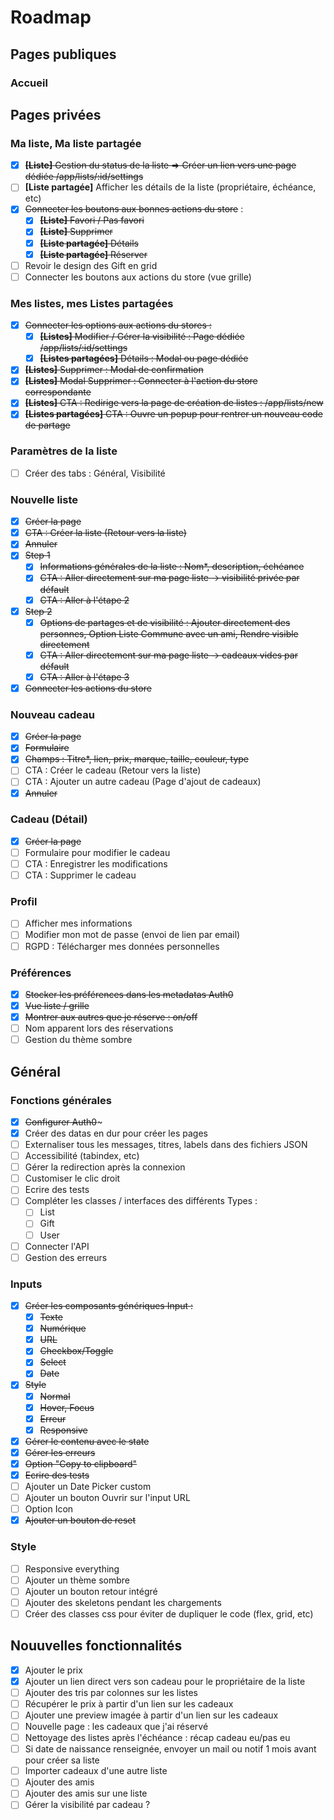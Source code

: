 # Roadmap

## Pages publiques
### Accueil

## Pages privées
### Ma liste, Ma liste partagée
- [x] ~~**[Liste]** Gestion du status de la liste => Créer un lien vers une page dédiée /app/lists/:id/settings~~
- [ ] **[Liste partagée]** Afficher les détails de la liste (propriétaire, échéance, etc)
- [x] ~~Connecter les boutons aux bonnes actions du store~~ :
    - [x] ~~**[Liste]** Favori / Pas favori~~
    - [x] ~~**[Liste]** Supprimer~~
    - [x] ~~**[Liste partagée]** Détails~~
    - [x] ~~**[Liste partagée]** Réserver~~
- [ ] Revoir le design des Gift en grid
- [ ] Connecter les boutons aux actions du store (vue grille)

### Mes listes, mes Listes partagées
- [x] ~~Connecter les options aux actions du stores :~~
    - [x] ~~**[Listes]** Modifier / Gérer la visibilité : Page dédiée /app/lists/:id/settings~~
    - [x] ~~**[Listes partagées]** Détails : Modal ou page dédiée~~
- [x] ~~**[Listes]** Supprimer : Modal de confirmation~~
- [x] ~~**[Listes]** Modal Supprimer : Connecter à l'action du store correspondante~~
- [x] ~~**[Listes]** CTA : Redirige vers la page de création de listes : /app/lists/new~~
- [x] ~~**[Listes partagées]** CTA : Ouvre un popup pour rentrer un nouveau code de partage~~

### Paramètres de la liste
- [ ] Créer des tabs : Général, Visibilité

### Nouvelle liste
- [x] ~~Créer la page~~
- [x] ~~CTA : Créer la liste (Retour vers la liste)~~
- [x] ~~Annuler~~
- [x] ~~Step 1~~
    - [x] ~~Informations générales de la liste : Nom*, description, échéance~~
    - [x] ~~CTA : Aller directement sur ma page liste -> visibilité privée par défault~~
    - [x] ~~CTA : Aller à l'étape 2~~
- [x] ~~Step 2~~
    - [x] ~~Options de partages et de visibilité : Ajouter directement des personnes, Option Liste Commune avec un ami, Rendre visible directement~~
    - [x] ~~CTA : Aller directement sur ma page liste -> cadeaux vides par défault~~
    - [x] ~~CTA : Aller à l'étape 3~~
- [x] ~~Connecter les actions du store~~

### Nouveau cadeau
- [x] ~~Créer la page~~
- [x] ~~Formulaire~~
- [x] ~~Champs : Titre*, lien, prix, marque, taille, couleur, type~~
- [ ] CTA : Créer le cadeau (Retour vers la liste)
- [ ] CTA : Ajouter un autre cadeau (Page d'ajout de cadeaux)
- [x] ~~Annuler~~

### Cadeau (Détail)
- [x] ~~Créer la page~~
- [ ] Formulaire pour modifier le cadeau
- [ ] CTA : Enregistrer les modifications
- [ ] CTA : Supprimer le cadeau

### Profil
- [ ] Afficher mes informations
- [ ] Modifier mon mot de passe (envoi de lien par email)
- [ ] RGPD : Télécharger mes données personnelles

### Préférences
- [x] ~~Stocker les préférences dans les metadatas Auth0~~
- [x] ~~Vue liste / grille~~
- [x] ~~Montrer aux autres que je réserve : on/off~~
- [ ] Nom apparent lors des réservations
- [ ] Gestion du thème sombre

## Général
### Fonctions générales
- [x] ~~Configurer Auth0~~~
- [x] Créer des datas en dur pour créer les pages
- [ ] Externaliser tous les messages, titres, labels dans des fichiers JSON
- [ ] Accessibilité (tabindex, etc)
- [ ] Gérer la redirection après la connexion
- [ ] Customiser le clic droit
- [ ] Ecrire des tests
- [ ] Compléter les classes / interfaces des différents Types :
    - [ ] List
    - [ ] Gift
    - [ ] User
- [ ] Connecter l'API
- [ ] Gestion des erreurs

### Inputs
- [x] ~~Créer les composants génériques Input :~~
    - [x] ~~Texte~~
    - [x] ~~Numérique~~
    - [x] ~~URL~~
    - [x] ~~Checkbox/Toggle~~
    - [x] ~~Select~~
    - [x] ~~Date~~
- [x] ~~Style~~ 
    - [x] ~~Normal~~
    - [x] ~~Hover, Focus~~
    - [x] ~~Erreur~~
    - [x] ~~Responsive~~
- [x] ~~Gérer le contenu avec le state~~
- [x] ~~Gérer les erreurs~~
- [x] ~~Option "Copy to clipboard"~~
- [x] ~~Ecrire des tests~~
- [ ] Ajouter un Date Picker custom
- [ ] Ajouter un bouton Ouvrir sur l'input URL
- [ ] Option Icon
- [x] ~~Ajouter un bouton de reset~~

### Style
- [ ] Responsive everything
- [ ] Ajouter un thème sombre
- [ ] Ajouter un bouton retour intégré
- [ ] Ajouter des skeletons pendant les chargements
- [ ] Créer des classes css pour éviter de dupliquer le code (flex, grid, etc)

## Nouuvelles fonctionnalités
- [x] Ajouter le prix
- [x] Ajouter un lien direct vers son cadeau pour le propriétaire de la liste
- [ ] Ajouter des tris par colonnes sur les listes
- [ ] Récupérer le prix à partir d'un lien sur les cadeaux
- [ ] Ajouter une preview imagée à partir d'un lien sur les cadeaux
- [ ] Nouvelle page : les cadeaux que j'ai réservé
- [ ] Nettoyage des listes après l'échéance : récap cadeau eu/pas eu
- [ ] Si date de naissance renseignée, envoyer un mail ou notif 1 mois avant pour créer sa liste
- [ ] Importer cadeaux d'une autre liste
- [ ] Ajouter des amis
- [ ] Ajouter des amis sur une liste
- [ ] Gérer la visibilité par cadeau ?